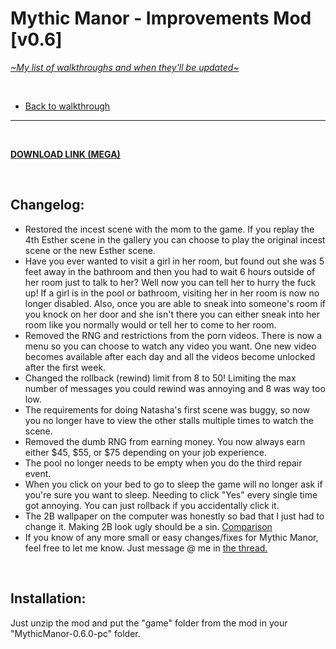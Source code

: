 # Mythic Manor - Improvements Mod [v0.6]
[*\~My list of walkthroughs and when they'll be updated\~*](https://www.patreon.com/maimlain)

<br>

- [Back to walkthrough](https://github.com/maim-lain/mythicmanor/blob/master/walkthrough.md)
 
---

<br>

[**DOWNLOAD LINK (MEGA)**](https://mega.nz/#!vTxThCIa!yLnhDhgU6kQg63fT1xxiDv-beWd396lwsG-jzoUWdXg)

<br>

## Changelog:
- Restored the incest scene with the mom to the game. If you replay the 4th Esther scene in the gallery you can choose to play the original incest scene or the new Esther scene.
- Have you ever wanted to visit a girl in her room, but found out she was 5 feet away in the bathroom and then you had to wait 6 hours outside of her room just to talk to her? Well now you can tell her to hurry the fuck up! If a girl is in the pool or bathroom, visiting her in her room is now no longer disabled. Also, once you are able to sneak into someone's room if you knock on her door and she isn't there you can either sneak into her room like you normally would or tell her to come to her room.
- Removed the RNG and restrictions from the porn videos. There is now a menu so you can choose to watch any video you want. One new video becomes available after each day and all the videos become unlocked after the first week.
- Changed the rollback (rewind) limit from 8 to 50! Limiting the max number of messages you could rewind was annoying and 8 was way too low.
- The requirements for doing Natasha's first scene was buggy, so now you no longer have to view the other stalls multiple times to watch the scene.
- Removed the dumb RNG from earning money. You now always earn either $45, $55, or $75 depending on your job experience.
- The pool no longer needs to be empty when you do the third repair event.
- When you click on your bed to go to sleep the game will no longer ask if you're sure you want to sleep. Needing to click "Yes" every single time got annoying. You can just rollback if you accidentally click it.
- The 2B wallpaper on the computer was honestly so bad that I just had to change it. Making 2B look ugly should be a sin. [Comparison](https://i.lensdump.com/i/8yl1ba.gif)
- If you know of any more small or easy changes/fixes for Mythic Manor, feel free to let me know. Just message @ me in [the thread.](https://f95zone.com/threads/mythic-manor-v0-5-1-jikei.9201/)

<br>

## Installation:
Just unzip the mod and put the "game" folder from the mod in your "MythicManor-0.6.0-pc" folder.
